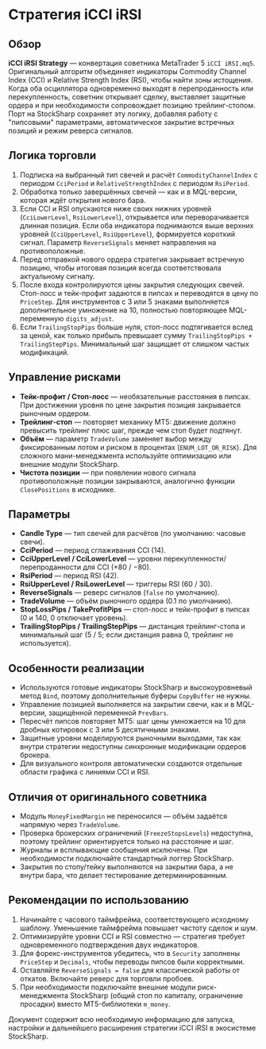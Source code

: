 # Стратегия iCCI iRSI

## Обзор
**iCCI iRSI Strategy** — конвертация советника MetaTrader 5 `iCCI iRSI.mq5`. Оригинальный алгоритм объединяет индикаторы Commodity Channel Index (CCI) и Relative Strength Index (RSI), чтобы найти зоны истощения. Когда оба осциллятора одновременно выходят в перепроданность или перекупленность, советник открывает сделку, выставляет защитные ордера и при необходимости сопровождает позицию трейлинг-стопом. Порт на StockSharp сохраняет эту логику, добавляя работу с "пипсовыми" параметрами, автоматическое закрытие встречных позиций и режим реверса сигналов.

## Логика торговли
1. Подписка на выбранный тип свечей и расчёт `CommodityChannelIndex` с периодом `CciPeriod` и `RelativeStrengthIndex` с периодом `RsiPeriod`.
2. Обработка только завершённых свечей — как и в MQL-версии, которая ждёт открытия нового бара.
3. Если CCI и RSI опускаются ниже своих нижних уровней (`CciLowerLevel`, `RsiLowerLevel`), открывается или переворачивается длинная позиция. Если оба индикатора поднимаются выше верхних уровней (`CciUpperLevel`, `RsiUpperLevel`), формируется короткий сигнал. Параметр `ReverseSignals` меняет направления на противоположные.
4. Перед отправкой нового ордера стратегия закрывает встречную позицию, чтобы итоговая позиция всегда соответствовала актуальному сигналу.
5. После входа контролируются цены закрытия следующих свечей. Стоп-лосс и тейк-профит задаются в пипсах и переводятся в цену по `PriceStep`. Для инструментов с 3 или 5 знаками выполняется дополнительное умножение на 10, полностью повторяющее MQL-переменную `digits_adjust`.
6. Если `TrailingStopPips` больше нуля, стоп-лосс подтягивается вслед за ценой, как только прибыль превышает сумму `TrailingStopPips + TrailingStepPips`. Минимальный шаг защищает от слишком частых модификаций.

## Управление рисками
- **Тейк-профит / Стоп-лосс** — необязательные расстояния в пипсах. При достижении уровня по цене закрытия позиция закрывается рыночным ордером.
- **Трейлинг-стоп** — повторяет механику MT5: движение должно превысить трейлинг плюс шаг, прежде чем стоп будет подтянут.
- **Объём** — параметр `TradeVolume` заменяет выбор между фиксированным лотом и риском в процентах (`ENUM_LOT_OR_RISK`). Для сложного мани-менеджмента используйте оптимизацию или внешние модули StockSharp.
- **Чистота позиции** — при появлении нового сигнала противоположные позиции закрываются, аналогично функции `ClosePositions` в исходнике.

## Параметры
- **Candle Type** — тип свечей для расчётов (по умолчанию: часовые свечи).
- **CciPeriod** — период сглаживания CCI (14).
- **CciUpperLevel / CciLowerLevel** — уровни перекупленности/перепроданности для CCI (+80 / −80).
- **RsiPeriod** — период RSI (42).
- **RsiUpperLevel / RsiLowerLevel** — триггеры RSI (60 / 30).
- **ReverseSignals** — реверс сигналов (`false` по умолчанию).
- **TradeVolume** — объём рыночного ордера (0.1 по умолчанию).
- **StopLossPips / TakeProfitPips** — стоп-лосс и тейк-профит в пипсах (0 и 140, 0 отключает уровень).
- **TrailingStopPips / TrailingStepPips** — дистанция трейлинг-стопа и минимальный шаг (5 / 5; если дистанция равна 0, трейлинг не используется).

## Особенности реализации
- Используются готовые индикаторы StockSharp и высокоуровневый метод `Bind`, поэтому дополнительные буферы `CopyBuffer` не нужны.
- Управление позицией выполняется на закрытии свечи, как и в MQL-версии, защищённой переменной `PrevBars`.
- Пересчёт пипсов повторяет MT5: шаг цены умножается на 10 для дробных котировок с 3 или 5 десятичными знаками.
- Защитные уровни моделируются рыночными выходами, так как внутри стратегии недоступны синхронные модификации ордеров брокера.
- Для визуального контроля автоматически создаются отдельные области графика с линиями CCI и RSI.

## Отличия от оригинального советника
- Модуль `MoneyFixedMargin` не переносился — объём задаётся напрямую через `TradeVolume`.
- Проверка брокерских ограничений (`FreezeStopsLevels`) недоступна, поэтому трейлинг ориентируется только на расстояние и шаг.
- Журналы и всплывающие сообщения исключены. При необходимости подключайте стандартный логгер StockSharp.
- Закрытия по стопу/тейку выполняются на закрытии бара, а не внутри бара, что делает тестирование детерминированным.

## Рекомендации по использованию
1. Начинайте с часового таймфрейма, соответствующего исходному шаблону. Уменьшение таймфрейма повышает частоту сделок и шум.
2. Оптимизируйте уровни CCI и RSI совместно — стратегия требует одновременного подтверждения двух индикаторов.
3. Для форекс-инструментов убедитесь, что в `Security` заполнены `PriceStep` и `Decimals`, чтобы переводы пипсов были корректными.
4. Оставляйте `ReverseSignals = false` для классической работы от откатов. Включайте реверс для торговли пробоев.
5. При необходимости подключайте внешние модули риск-менеджмента StockSharp (общий стоп по капиталу, ограничение просадки) вместо MT5-библиотеки `m_money`.

Документ содержит всю необходимую информацию для запуска, настройки и дальнейшего расширения стратегии iCCI iRSI в экосистеме StockSharp.
